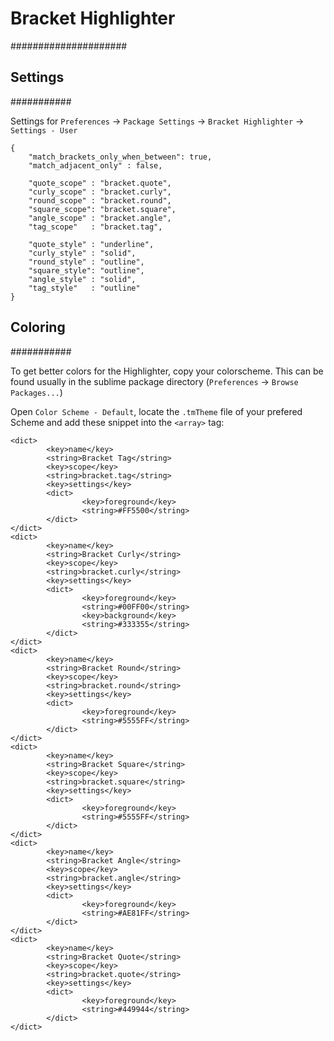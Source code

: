 # Bracket Highlighter
#####################

## Settings
###########

Settings for `Preferences` -> `Package Settings` -> `Bracket Highlighter` ->
`Settings - User`

	{
		"match_brackets_only_when_between": true,
		"match_adjacent_only" : false,

		"quote_scope" : "bracket.quote",
		"curly_scope" : "bracket.curly",
		"round_scope" : "bracket.round",
		"square_scope": "bracket.square",
		"angle_scope" : "bracket.angle",
		"tag_scope"   : "bracket.tag",

		"quote_style" : "underline",
		"curly_style" : "solid",
		"round_style" : "outline",
		"square_style": "outline",
		"angle_style" : "solid",
		"tag_style"   : "outline"
	}

## Coloring
###########

To get better colors for the Highlighter, copy your colorscheme. This can be
found usually in the sublime package directory (`Preferences` -> `Browse Packages...`)

Open `Color Scheme - Default`, locate the `.tmTheme` file of your prefered Scheme
and add these snippet into the `<array>` tag:

	<dict>
			<key>name</key>
			<string>Bracket Tag</string>
			<key>scope</key>
			<string>bracket.tag</string>
			<key>settings</key>
			<dict>
					<key>foreground</key>
					<string>#FF5500</string>
			</dict>
	</dict>
	<dict>
			<key>name</key>
			<string>Bracket Curly</string>
			<key>scope</key>
			<string>bracket.curly</string>
			<key>settings</key>
			<dict>
					<key>foreground</key>
					<string>#00FF00</string>
					<key>background</key>
					<string>#333355</string>
			</dict>
	</dict>
	<dict>
			<key>name</key>
			<string>Bracket Round</string>
			<key>scope</key>
			<string>bracket.round</string>
			<key>settings</key>
			<dict>
					<key>foreground</key>
					<string>#5555FF</string>
			</dict>
	</dict>
	<dict>
			<key>name</key>
			<string>Bracket Square</string>
			<key>scope</key>
			<string>bracket.square</string>
			<key>settings</key>
			<dict>
					<key>foreground</key>
					<string>#5555FF</string>
			</dict>
	</dict>
	<dict>
			<key>name</key>
			<string>Bracket Angle</string>
			<key>scope</key>
			<string>bracket.angle</string>
			<key>settings</key>
			<dict>
					<key>foreground</key>
					<string>#AE81FF</string>
			</dict>
	</dict>
	<dict>
			<key>name</key>
			<string>Bracket Quote</string>
			<key>scope</key>
			<string>bracket.quote</string>
			<key>settings</key>
			<dict>
					<key>foreground</key>
					<string>#449944</string>
			</dict>
	</dict>
